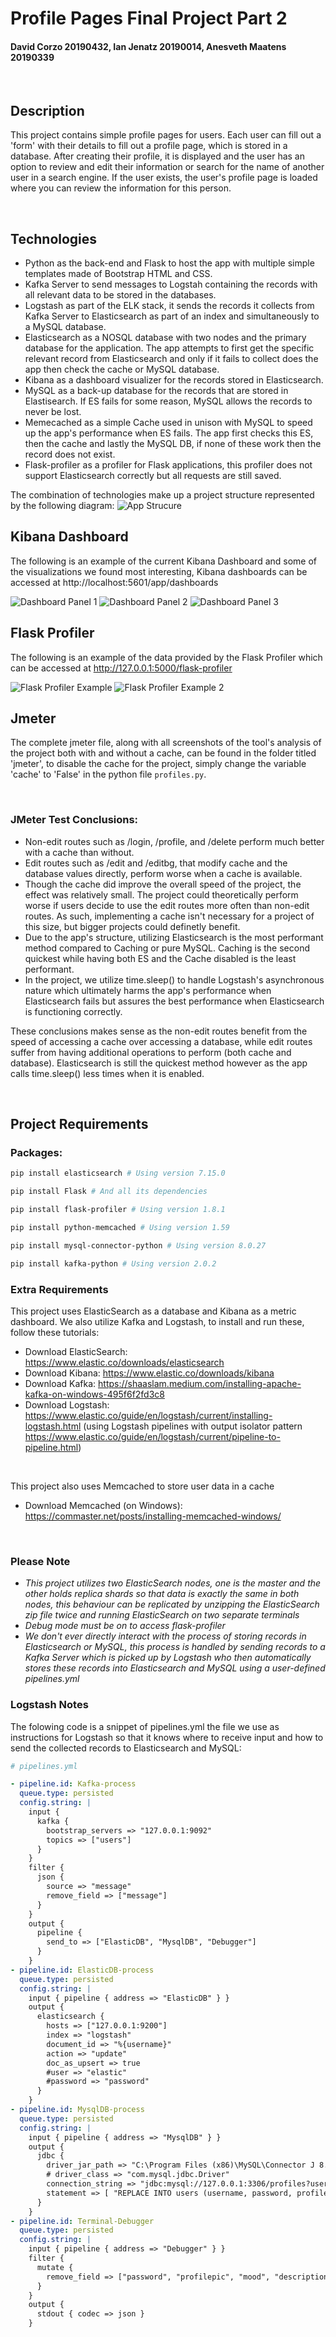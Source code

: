 # Profile Pages Final Project Part 2
#### David Corzo 20190432, Ian Jenatz 20190014, Anesveth Maatens 20190339

<br>

## Description
This project contains simple profile pages for users. Each user can fill out a 'form' with their details to fill out a profile page, which is stored in a database. After creating their profile, it is displayed and the user has an option to review and edit their information or search for the name of another user in a search engine. If the user exists, the user's profile page is loaded where you can review the information for this person. 

<br>

## Technologies
* Python as the back-end and Flask to host the app with multiple simple templates made of Bootstrap HTML and CSS.
* Kafka Server to send messages to Logstah containing the records with all relevant data to be stored in the databases.
* Logstash as part of the ELK stack, it sends the records it collects from Kafka Server to Elasticsearch as part of an index and simultaneously to a MySQL database.
* Elasticsearch as a NOSQL database with two nodes and the primary database for the application. The app attempts to first get the specific relevant record from Elasticsearch and only if it fails to collect does the app then check the cache or MySQL database.
* Kibana as a dashboard visualizer for the records stored in Elasticsearch.
* MySQL as a back-up database for the records that are stored in Elastisearch. If ES fails for some reason, MySQL allows the records to never be lost.
* Memecached as a simple Cache used in unison with MySQL to speed up the app's performance when ES fails. The app first checks this ES, then the cache and lastly the MySQL DB, if none of these work then the record does not exist.
* Flask-profiler as a profiler for Flask applications, this profiler does not support Elasticsearch correctly but all requests are still saved.


The combination of technologies make up a project structure represented by the following diagram:
![App Strucure](/projectStructure.jpg)


## Kibana Dashboard
The following is an example of the current Kibana Dashboard and some of the visualizations we found most interesting, Kibana dashboards can be accessed at http://localhost:5601/app/dashboards

![Dashboard Panel 1](/kibana/Dashboard_panel_1.jpeg)
![Dashboard Panel 2](/kibana/Dashboard_panel_2.jpeg)
![Dashboard Panel 3](/kibana/Dashboard_panel_3.jpeg)

## Flask Profiler
The following is an example of the data provided by the Flask Profiler which can be accessed at http://127.0.0.1:5000/flask-profiler

![Flask Profiler Example](/flask-profiler/example.jpg)
![Flask Profiler Example 2](/flask-profiler/example2.jpg)

## Jmeter
The complete jmeter file, along with all screenshots of the tool's analysis of the project both with and without a cache, can be found in the folder titled 'jmeter', to disable the cache for the project, simply change the variable 'cache' to 'False' in the python file ```profiles.py```.

<br>

### JMeter Test Conclusions:
* Non-edit routes such as /login, /profile, and /delete perform much better with a cache than without.
* Edit routes such as /edit and /editbg, that modify cache and the database values directly, perform worse when a cache is available.
* Though the cache did improve the overall speed of the project, the effect was relatively small. The project could theoretically perform worse if users decide to use the edit routes more often than non-edit routes. As such, implementing a cache isn't necessary for a project of this size, but bigger projects could definetly benefit.
* Due to the app's structure, utilizing Elasticsearch is the most performant method compared to Caching or pure MySQL. Caching is the second quickest while having both ES and the Cache disabled is the least performant.
* In the project, we utilize time.sleep() to handle Logstash's asynchronous nature which ultimately harms the app's performance when Elasticsearch fails but assures the best performance when Elasticsearch is functioning correctly.

These conclusions makes sense as the non-edit routes benefit from the speed of accessing a cache over accessing a database, while edit routes suffer from having additional operations to perform (both cache and database). Elasticsearch is still the quickest method however as the app calls time.sleep() less times when it is enabled.

<br>

## Project Requirements

### Packages:
```bash
pip install elasticsearch # Using version 7.15.0

pip install Flask # And all its dependencies

pip install flask-profiler # Using version 1.8.1

pip install python-memcached # Using version 1.59

pip install mysql-connector-python # Using version 8.0.27

pip install kafka-python # Using version 2.0.2
```
### Extra Requirements
This project uses ElasticSearch as a database and Kibana as a metric dashboard. We also utilize Kafka and Logstash, to install and run these, follow these tutorials: 
* Download ElasticSearch: https://www.elastic.co/downloads/elasticsearch
* Download Kibana: https://www.elastic.co/downloads/kibana 
* Download Kafka: https://shaaslam.medium.com/installing-apache-kafka-on-windows-495f6f2fd3c8
* Download Logstash: https://www.elastic.co/guide/en/logstash/current/installing-logstash.html (using Logstash pipelines with output isolator pattern https://www.elastic.co/guide/en/logstash/current/pipeline-to-pipeline.html)

<br>

This project also uses Memcached to store user data in a cache
* Download Memcached (on Windows): https://commaster.net/posts/installing-memcached-windows/ 

<br>

### Please Note
- *This project utilizes two ElasticSearch nodes, one is the master and the other holds replica shards so that data is exactly the same in both nodes, this behaviour can be replicated by unzipping the ElasticSearch zip file twice and running ElasticSearch on two separate terminals*
- *Debug mode must be on to access flask-profiler*
- *We don't ever directly interact with the process of storing records in Elasticsearch or MySQL, this process is handled by sending records to a Kafka Server which is picked up by Logstash who then automatically stores these records into Elasticsearch and MySQL using a user-defined pipelines.yml*

### Logstash Notes
The folowing code is a snippet of pipelines.yml the file we use as instructions for Logstash so that it knows where to receive input and how to send the collected records to Elasticsearch and MySQL:
```yml
# pipelines.yml

- pipeline.id: Kafka-process
  queue.type: persisted
  config.string: |
    input { 
      kafka {
        bootstrap_servers => "127.0.0.1:9092"
        topics => ["users"]
      }
    }
    filter {
      json {
        source => "message"
        remove_field => ["message"]
      }
    }
    output {
      pipeline { 
        send_to => ["ElasticDB", "MysqlDB", "Debugger"] 
      }
    }
- pipeline.id: ElasticDB-process
  queue.type: persisted
  config.string: |
    input { pipeline { address => "ElasticDB" } }
    output {
      elasticsearch {
        hosts => ["127.0.0.1:9200"]
        index => "logstash"
        document_id => "%{username}"
        action => "update"
        doc_as_upsert => true
        #user => "elastic"
        #password => "password"
      }
    }
- pipeline.id: MysqlDB-process
  queue.type: persisted
  config.string: |
    input { pipeline { address => "MysqlDB" } }
    output {
      jdbc {
        driver_jar_path => "C:\Program Files (x86)\MySQL\Connector J 8.0\mysql-connector-java-8.0.27.jar"
        # driver_class => "com.mysql.jdbc.Driver"
        connection_string => "jdbc:mysql://127.0.0.1:3306/profiles?user=admin&password=Datos2-Password123"
        statement => [ "REPLACE INTO users (username, password, profilepic, mood, description, email, firstName, lastName, country, birthday, occupation, relationship_status, mobile_number, phone_number, my_journal, bg) VALUES(?, ?, ?, ?, ?, ?, ?, ?, ?, ?, ?, ?, ?, ?, ?, ?)", "username", "password", "profilepic", "mood", "description", "email", "firstName", "lastName", "country", "birthday", "occupation", "relationship_status", "mobile_number", "phone_number", "my_journal", "bg" ]
      }
    }
- pipeline.id: Terminal-Debugger
  queue.type: persisted
  config.string: |
    input { pipeline { address => "Debugger" } }
    filter {
      mutate {
        remove_field => ["password", "profilepic", "mood", "description", "email", "firstName", "lastName", "country", "birthday", "occupation", "relationship_status", "mobile_number", "phone_number", "my_journal", "bg"]
      }
    }
    output {
      stdout { codec => json }
    }
```